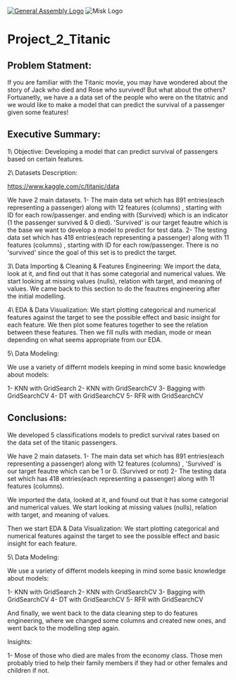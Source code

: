 
[![General Assembly Logo](https://camo.githubusercontent.com/1a91b05b8f4d44b5bbfb83abac2b0996d8e26c92/687474703a2f2f692e696d6775722e636f6d2f6b6538555354712e706e67)](https://generalassemb.ly/education/web-development-immersive)
![Misk Logo](https://i.ibb.co/KmXhJbm/Webp-net-resizeimage-1.png)


# Project_2_Titanic





## Problem Statment:
If you are familiar with the Titanic movie, you may have wondered about the story of Jack who died and Rose who survived! But what about the others? Fortuanetly, we have a a data set of the people who were on the titatnic and we would like to make a model that can predict the survival of a passenger given some features!

## Executive Summary:

1\ Objective: Developing a model that can predict survival of passengers based on certain features.

2\ Datasets Description:

https://www.kaggle.com/c/titanic/data

We have 2 main datasets. 
1- The main data set which has 891 entries(each representing a passenger) along with 12 features (columns) , starting with ID for each row/passenger. and ending with (Survived) which is an indicator (1 the passenger survived & 0 died). 'Survived' is our target feautre which is the base we want to develop a model to predict for test data. 
2- The testing data set which has 418 entries(each representing a passenger) along with 11 features (columns) , starting with ID for each row/passenger. There is no 'survived' since the goal of this set is to predict the target.

3\ Data Importing & Cleaning & Features Engineering: We import the data, look at it, and find out that it has some categorial and numerical values. We start looking at missing values (nulls), relation with target, and meaning of values. We came back to this section to do the feautres engineering after the initial modelling.

4\ EDA & Data Visualization: We start plotting categorical and numerical features against the target to see the possible effect and basic insight for each feature. We then plot some features together to see the relation between these features. Then we fill nulls with median, mode or mean depending on what seems appropriate from our EDA.

5\ Data Modeling:

We use a variety of differnt models keeping in mind some basic knowledge about models:

1- KNN with GridSearch 
2- KNN with GridSearchCV 
3- Bagging with GridSearchCV 
4- DT with GridSearchCV 
5- RFR with GridSearchCV





## Conclusions:

We developed 5 classifications models to predict survival rates based on the data set of the titanic passengers.

We have 2 main datasets. 1- The main data set which has 891 entries(each representing a passenger) along with 12 features (columns) , 'Survived' is our target feautre which can be 1 or 0. (Survived or not) 2- The testing data set which has 418 entries(each representing a passenger) along with 11 features (columns).

We imported the data, looked at it, and found out that it has some categorial and numerical values. We start looking at missing values (nulls), relation with target, and meaning of values.

Then we start EDA & Data Visualization: We start plotting categorical and numerical features against the target to see the possible effect and basic insight for each feature.

5\ Data Modeling:

We use a variety of differnt models keeping in mind some basic knowledge about models:

1- KNN with GridSearch 2- KNN with GridSearchCV 3- Bagging with GridSearchCV 4- DT with GridSearchCV 5- RFR with GridSearchCV

And finally, we went back to the data cleaning step to do features engineering, where we changed some columns and created new ones, and went back to the modelling step again.

Insights:

1- Mose of those who died are males from the economy class. Those men probably tried to help their family members if they had or other females and children if not.